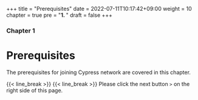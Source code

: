 +++
title = "Prerequisites"
date = 2022-07-11T10:17:42+09:00
weight = 10
chapter = true
pre = "<b>1. </b>"
draft = false
+++

### Chapter 1

# Prerequisites
The prerequisites for joining Cypress network are covered in this chapter. 

{{< line_break >}}
{{< line_break >}}
Please click the next button ```>``` on the right side of this page.


